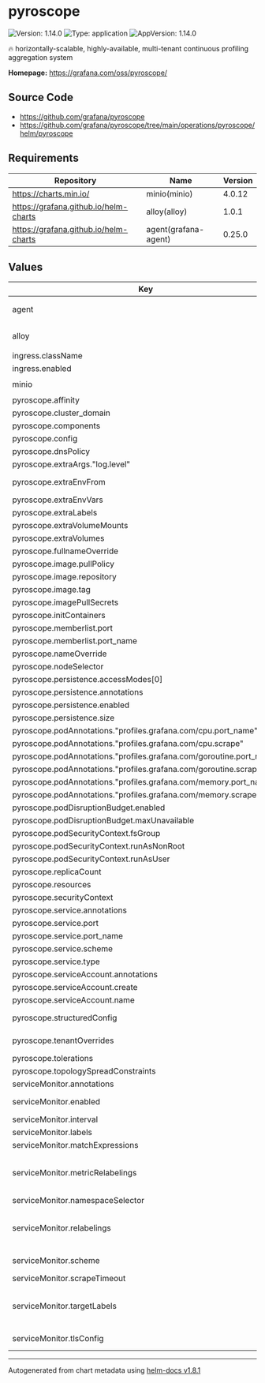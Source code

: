 # pyroscope

![Version: 1.14.0](https://img.shields.io/badge/Version-1.14.0-informational?style=flat-square) ![Type: application](https://img.shields.io/badge/Type-application-informational?style=flat-square) ![AppVersion: 1.14.0](https://img.shields.io/badge/AppVersion-1.14.0-informational?style=flat-square)

🔥 horizontally-scalable, highly-available, multi-tenant continuous profiling aggregation system

**Homepage:** <https://grafana.com/oss/pyroscope/>

## Source Code

* <https://github.com/grafana/pyroscope>
* <https://github.com/grafana/pyroscope/tree/main/operations/pyroscope/helm/pyroscope>

## Requirements

| Repository | Name | Version |
|------------|------|---------|
| https://charts.min.io/ | minio(minio) | 4.0.12 |
| https://grafana.github.io/helm-charts | alloy(alloy) | 1.0.1 |
| https://grafana.github.io/helm-charts | agent(grafana-agent) | 0.25.0 |

## Values

| Key | Type | Default | Description |
|-----|------|---------|-------------|
| agent | object | `{"agent":{"clustering":{"enabled":true},"configMap":{"create":false,"name":"grafana-agent-config-pyroscope"}},"controller":{"podAnnotations":{"profiles.grafana.com/cpu.port_name":"http-metrics","profiles.grafana.com/cpu.scrape":"true","profiles.grafana.com/goroutine.port_name":"http-metrics","profiles.grafana.com/goroutine.scrape":"true","profiles.grafana.com/memory.port_name":"http-metrics","profiles.grafana.com/memory.scrape":"true"},"replicas":1,"type":"statefulset"},"enabled":false}` | ----------------------------------- |
| alloy | object | `{"alloy":{"clustering":{"enabled":true},"configMap":{"create":false,"name":"alloy-config-pyroscope"},"stabilityLevel":"public-preview"},"controller":{"podAnnotations":{"profiles.grafana.com/cpu.port_name":"http-metrics","profiles.grafana.com/cpu.scrape":"true","profiles.grafana.com/goroutine.port_name":"http-metrics","profiles.grafana.com/goroutine.scrape":"true","profiles.grafana.com/memory.port_name":"http-metrics","profiles.grafana.com/memory.scrape":"true","profiles.grafana.com/service_git_ref":"v1.8.1","profiles.grafana.com/service_repository":"https://github.com/grafana/alloy"},"replicas":1,"type":"statefulset"},"enabled":true}` | ----------------------------------- |
| ingress.className | string | `""` |  |
| ingress.enabled | bool | `false` |  |
| minio | object | `{"buckets":[{"name":"grafana-pyroscope-data","policy":"none","purge":false}],"drivesPerNode":2,"enabled":false,"persistence":{"size":"5Gi"},"podAnnotations":{},"replicas":1,"resources":{"requests":{"cpu":"100m","memory":"128Mi"}},"rootPassword":"supersecret","rootUser":"grafana-pyroscope"}` | ----------------------------------- |
| pyroscope.affinity | object | `{}` |  |
| pyroscope.cluster_domain | string | `".cluster.local."` | Kubernetes cluster domain suffix for DNS discovery |
| pyroscope.components | object | `{}` |  |
| pyroscope.config | string | The config depends on other values been set, details can be found in [`values.yaml`](./values.yaml) | Contains Pyroscope's configuration as a string. |
| pyroscope.dnsPolicy | string | `"ClusterFirst"` |  |
| pyroscope.extraArgs."log.level" | string | `"debug"` |  |
| pyroscope.extraEnvFrom | list | `[]` | Environment variables from secrets or configmaps to add to the pods |
| pyroscope.extraEnvVars | object | `{}` |  |
| pyroscope.extraLabels | object | `{}` |  |
| pyroscope.extraVolumeMounts | list | `[]` |  |
| pyroscope.extraVolumes | list | `[]` |  |
| pyroscope.fullnameOverride | string | `""` |  |
| pyroscope.image.pullPolicy | string | `"IfNotPresent"` |  |
| pyroscope.image.repository | string | `"grafana/pyroscope"` |  |
| pyroscope.image.tag | string | `""` |  |
| pyroscope.imagePullSecrets | list | `[]` |  |
| pyroscope.initContainers | list | `[]` |  |
| pyroscope.memberlist.port | int | `7946` |  |
| pyroscope.memberlist.port_name | string | `"memberlist"` |  |
| pyroscope.nameOverride | string | `""` |  |
| pyroscope.nodeSelector | object | `{}` |  |
| pyroscope.persistence.accessModes[0] | string | `"ReadWriteOnce"` |  |
| pyroscope.persistence.annotations | object | `{}` |  |
| pyroscope.persistence.enabled | bool | `false` |  |
| pyroscope.persistence.size | string | `"10Gi"` |  |
| pyroscope.podAnnotations."profiles.grafana.com/cpu.port_name" | string | `"http2"` |  |
| pyroscope.podAnnotations."profiles.grafana.com/cpu.scrape" | string | `"true"` |  |
| pyroscope.podAnnotations."profiles.grafana.com/goroutine.port_name" | string | `"http2"` |  |
| pyroscope.podAnnotations."profiles.grafana.com/goroutine.scrape" | string | `"true"` |  |
| pyroscope.podAnnotations."profiles.grafana.com/memory.port_name" | string | `"http2"` |  |
| pyroscope.podAnnotations."profiles.grafana.com/memory.scrape" | string | `"true"` |  |
| pyroscope.podDisruptionBudget.enabled | bool | `true` |  |
| pyroscope.podDisruptionBudget.maxUnavailable | int | `1` |  |
| pyroscope.podSecurityContext.fsGroup | int | `10001` |  |
| pyroscope.podSecurityContext.runAsNonRoot | bool | `true` |  |
| pyroscope.podSecurityContext.runAsUser | int | `10001` |  |
| pyroscope.replicaCount | int | `1` |  |
| pyroscope.resources | object | `{}` |  |
| pyroscope.securityContext | object | `{}` |  |
| pyroscope.service.annotations | object | `{}` |  |
| pyroscope.service.port | int | `4040` |  |
| pyroscope.service.port_name | string | `"http2"` |  |
| pyroscope.service.scheme | string | `"HTTP"` |  |
| pyroscope.service.type | string | `"ClusterIP"` |  |
| pyroscope.serviceAccount.annotations | object | `{}` |  |
| pyroscope.serviceAccount.create | bool | `true` |  |
| pyroscope.serviceAccount.name | string | `""` |  |
| pyroscope.structuredConfig | object | `{}` | Allows to override Pyroscope's configuration using structured format. |
| pyroscope.tenantOverrides | object | `{}` | Allows to add tenant specific overrides to the default limit configuration. |
| pyroscope.tolerations | list | `[]` |  |
| pyroscope.topologySpreadConstraints | list | `[]` | Topology Spread Constraints |
| serviceMonitor.annotations | object | `{}` | ServiceMonitor annotations |
| serviceMonitor.enabled | bool | `false` | If enabled, ServiceMonitor resources for Prometheus Operator are created |
| serviceMonitor.interval | string | `nil` | ServiceMonitor scrape interval |
| serviceMonitor.labels | object | `{}` | Additional ServiceMonitor labels |
| serviceMonitor.matchExpressions | list | `[]` | Optional expressions to match on |
| serviceMonitor.metricRelabelings | list | `[]` | ServiceMonitor metric relabel configs to apply to samples before ingestion https://github.com/prometheus-operator/prometheus-operator/blob/main/Documentation/api.md#endpoint |
| serviceMonitor.namespaceSelector | object | `{}` | Namespace selector for ServiceMonitor resources |
| serviceMonitor.relabelings | list | `[]` | ServiceMonitor relabel configs to apply to samples before scraping https://github.com/prometheus-operator/prometheus-operator/blob/master/Documentation/api.md#relabelconfig |
| serviceMonitor.scheme | string | `"http"` | ServiceMonitor will use http by default, but you can pick https as well |
| serviceMonitor.scrapeTimeout | string | `nil` | ServiceMonitor scrape timeout in Go duration format (e.g. 15s) |
| serviceMonitor.targetLabels | list | `[]` | ServiceMonitor will add labels from the service to the Prometheus metric https://github.com/prometheus-operator/prometheus-operator/blob/main/Documentation/api.md#servicemonitorspec |
| serviceMonitor.tlsConfig | string | `nil` | ServiceMonitor will use these tlsConfig settings to make the health check requests |

----------------------------------------------
Autogenerated from chart metadata using [helm-docs v1.8.1](https://github.com/norwoodj/helm-docs/releases/v1.8.1)
